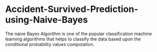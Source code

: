 # Accident-Survived-Prediction-using-Naive-Bayes
The naive Bayes Algorithm is one of the popular classification machine learning algorithms that helps to classify the data based upon the conditional probability values computation.
